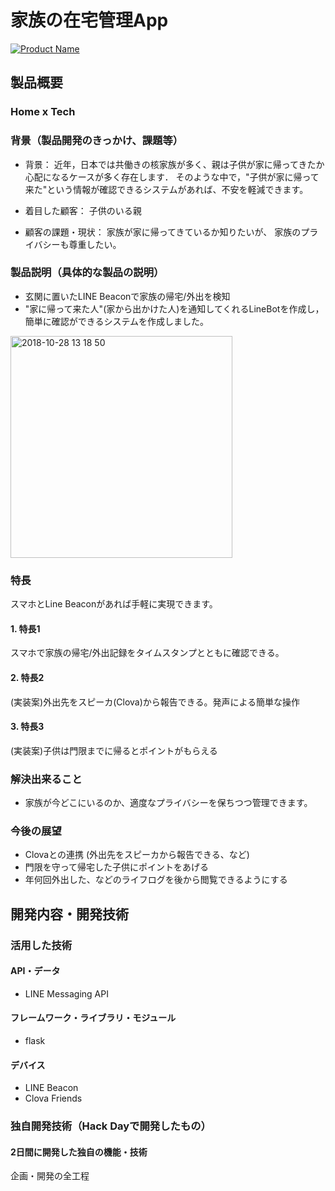 # 家族の在宅管理App

[![Product Name](  )](  )

## 製品概要
### Home x Tech

### 背景（製品開発のきっかけ、課題等）
- 背景：
近年，日本では共働きの核家族が多く、親は子供が家に帰ってきたか心配になるケースが多く存在します．
そのような中で，"子供が家に帰って来た"という情報が確認できるシステムがあれば、不安を軽減できます。

- 着目した顧客：
子供のいる親

- 顧客の課題・現状：
家族が家に帰ってきているか知りたいが、
家族のプライバシーも尊重したい。


### 製品説明（具体的な製品の説明）
* 玄関に置いたLINE Beaconで家族の帰宅/外出を検知
* "家に帰って来た人"(家から出かけた人)を通知してくれるLineBotを作成し，簡単に確認ができるシステムを作成しました。

<img width="355" alt="2018-10-28 13 18 50" src="https://user-images.githubusercontent.com/44076009/47611987-1a98f380-dab4-11e8-8702-616da4615b2b.png">

### 特長
スマホとLine Beaconがあれば手軽に実現できます。

#### 1. 特長1
スマホで家族の帰宅/外出記録をタイムスタンプとともに確認できる。

#### 2. 特長2
(実装案)外出先をスピーカ(Clova)から報告できる。発声による簡単な操作

#### 3. 特長3
(実装案)子供は門限までに帰るとポイントがもらえる

### 解決出来ること
* 家族が今どこにいるのか、適度なプライバシーを保ちつつ管理できます。

### 今後の展望
* Clovaとの連携 (外出先をスピーカから報告できる、など)
* 門限を守って帰宅した子供にポイントをあげる
* 年何回外出した、などのライフログを後から閲覧できるようにする

## 開発内容・開発技術
### 活用した技術
#### API・データ
* LINE Messaging API

#### フレームワーク・ライブラリ・モジュール
* flask

#### デバイス
* LINE Beacon
* Clova Friends

### 独自開発技術（Hack Dayで開発したもの）
#### 2日間に開発した独自の機能・技術
企画・開発の全工程

